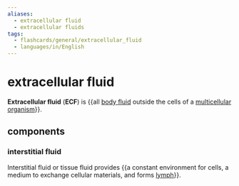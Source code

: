 ```yaml
---
aliases:
  - extracellular fluid
  - extracellular fluids
tags:
  - flashcards/general/extracellular_fluid
  - languages/in/English
---
```


# extracellular fluid

__Extracellular fluid__ (__ECF__) is {{all [body fluid](body%20fluid.md) outside the cells of a [multicellular organism](multicellular%20organism.md)}}. <!--SR:!2024-09-10,312,270-->

## components

### interstitial fluid

Interstitial fluid or tissue fluid provides {{a constant environment for cells, a medium to exchange cellular materials, and forms [lymph](lymph.md)}}. <!--SR:!2024-01-28,165,250-->
